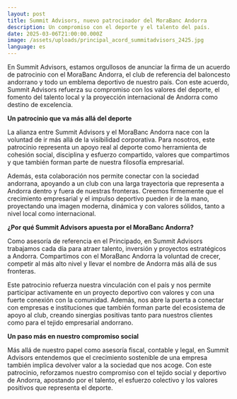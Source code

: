 ```yaml
---
layout: post
title: Summit Advisors, nuevo patrocinador del MoraBanc Andorra
description: Un compromiso con el deporte y el talento del país.
date: 2025-03-06T21:00:00.000Z
image: /assets/uploads/principal_acord_summitadvisors_2425.jpg
language: es
---
```

En Summit Advisors, estamos orgullosos de anunciar la firma de un acuerdo de patrocinio con el MoraBanc Andorra, el club de referencia del baloncesto andorrano y todo un emblema deportivo de nuestro país. Con este acuerdo, Summit Advisors refuerza su compromiso con los valores del deporte, el fomento del talento local y la proyección internacional de Andorra como destino de excelencia.

**Un patrocinio que va más allá del deporte**

La alianza entre Summit Advisors y el MoraBanc Andorra nace con la voluntad de ir más allá de la visibilidad corporativa. Para nosotros, este patrocinio representa un apoyo real al deporte como herramienta de cohesión social, disciplina y esfuerzo compartido, valores que compartimos y que también forman parte de nuestra filosofía empresarial.

Además, esta colaboración nos permite conectar con la sociedad andorrana, apoyando a un club con una larga trayectoria que representa a Andorra dentro y fuera de nuestras fronteras. Creemos firmemente que el crecimiento empresarial y el impulso deportivo pueden ir de la mano, proyectando una imagen moderna, dinámica y con valores sólidos, tanto a nivel local como internacional.

**¿Por qué Summit Advisors apuesta por el MoraBanc Andorra?**

Como asesoría de referencia en el Principado, en Summit Advisors trabajamos cada día para atraer talento, inversión y proyectos estratégicos a Andorra. Compartimos con el MoraBanc Andorra la voluntad de crecer, competir al más alto nivel y llevar el nombre de Andorra más allá de sus fronteras.

Este patrocinio refuerza nuestra vinculación con el país y nos permite participar activamente en un proyecto deportivo con valores y con una fuerte conexión con la comunidad. Además, nos abre la puerta a conectar con empresas e instituciones que también forman parte del ecosistema de apoyo al club, creando sinergias positivas tanto para nuestros clientes como para el tejido empresarial andorrano.

**Un paso más en nuestro compromiso social**

Más allá de nuestro papel como asesoría fiscal, contable y legal, en Summit Advisors entendemos que el crecimiento sostenible de una empresa también implica devolver valor a la sociedad que nos acoge. Con este patrocinio, reforzamos nuestro compromiso con el tejido social y deportivo de Andorra, apostando por el talento, el esfuerzo colectivo y los valores positivos que representa el deporte.
